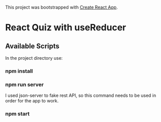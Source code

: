This project was bootstrapped with [Create React App](https://github.com/facebook/create-react-app).

# React Quiz with useReducer

## Available Scripts

In the project directory use:

### npm install

### npm run server
I used json-server to fake rest API, so this command needs to be used in order for the app to work.

### npm start
